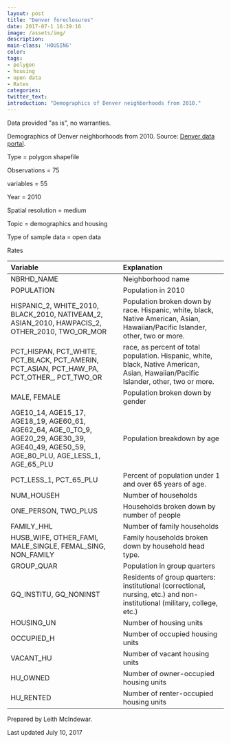 ```yaml
---
layout: post
title: "Denver foreclosures"
date: 2017-07-1 16:39:16
image: /assets/img/
description:
main-class: 'HOUSING'
color:
tags:
- polygon
- housing
- open data
- Rates
categories:
twitter_text:
introduction: "Demographics of Denver neighborhoods from 2010."
---
```

<script>
  var map = L.map('map').setView([28.601151, 84.115914], 6);
  L.tileLayer('https://api.tiles.mapbox.com/v4/{id}/{z}/{x}/{y}.png?access_token=pk.eyJ1IjoibWFwYm94IiwiYSI6ImNpejY4NXVycTA2emYycXBndHRqcmZ3N3gifQ.rJcFIG214AriISLbB6B5aw', { <!--this is the URL for the census_2010_excluded Geojson-->
		maxZoom: 18,
		attribution: 'Map data &copy; <a href="http://openstreetmap.org">OpenStreetMap</a> contributors, ' +
			'<a href="http://creativecommons.org/licenses/by-sa/2.0/">CC-BY-SA</a>, ' +
			'Imagery © <a href="http://mapbox.com">Mapbox</a>',
		id: 'mapbox.light'
	}).addTo(map);

  map.scrollWheelZoom.disable();
  map.touchZoom.disable();
  var enableMapInteraction = function () {
      map.scrollWheelZoom.enable();
      map.touchZoom.enable();
  }
  $('#map').on('click touch', enableMapInteraction);

  // load GeoJSON from an external file
  // load GeoJSON from an external file
  $.getJSON("../data/census_2010_excluded.geojson",function(data){
    // add GeoJSON layer to the map once the file is loaded
    var json = L.geoJson(data);
    json.addTo(map);
    map.fitBounds(json.getBounds());
  });

</script>

Data provided "as is", no warranties.

 Demographics of Denver neighborhoods from 2010. Source: [Denver data portal](https://www.denvergov.org/opendata/dataset/city-and-county-of-denver-census-neighborhood-demographics-2010).


 Type = polygon shapefile

 Observations = 75

 variables = 55

 Year = 2010

 Spatial resolution = medium

 Topic = demographics and housing

 Type of sample data = open data

 Rates

|Variable|Explanation|
|:-------|:----------|
|NBRHD\_NAME|Neighborhood name|
|POPULATION|Population in 2010|
|HISPANIC\_2, WHITE\_2010, BLACK\_2010, NATIVEAM\_2, ASIAN\_2010, HAWPACIS\_2, OTHER\_2010, TWO\_OR\_MOR|Population broken down by race. Hispanic, white, black, Native American, Asian, Hawaiian/Pacific Islander, other, two or more.|
|PCT\_HISPAN, PCT\_WHITE, PCT\_BLACK, PCT\_AMERIN, PCT\_ASIAN, PCT\_HAW\_PA, PCT\_OTHER\_, PCT\_TWO\_OR|race, as percent of total population. Hispanic, white, black, Native American, Asian, Hawaiian/Pacific Islander, other, two or more.|
|MALE, FEMALE|Population broken down by gender|
|AGE10\_14, AGE15\_17, AGE18\_19, AGE60\_61, AGE62\_64, AGE\_0\_TO\_9, AGE20\_29, AGE30\_39, AGE40\_49, AGE50\_59, AGE\_80\_PLU, AGE\_LESS\_1, AGE\_65\_PLU|Population breakdown by age|
|PCT\_LESS\_1, PCT\_65\_PLU|Percent of population under 1 and over 65 years of age.|
|NUM\_HOUSEH|Number of households|
|ONE\_PERSON, TWO\_PLUS|Households broken down by number of people|
|FAMILY\_HHL|Number of family households|
|HUSB\_WIFE, OTHER\_FAMI, MALE\_SINGLE, FEMAL\_SING, NON\_FAMILY|Family households broken down by household head type.|
|GROUP\_QUAR|Population in group quarters|
|GQ\_INSTITU, GQ\_NONINST|Residents of group quarters: institutional (correctional, nursing, etc.) and non-institutional (military, college, etc.)|
|HOUSING\_UN|Number of housing units|
|OCCUPIED\_H|Number of occupied housing units|
|VACANT\_HU|Number of vacant housing units|
|HU\_OWNED|Number of owner-occupied housing units|
|HU\_RENTED|Number of renter-occupied housing units|

Prepared by Leith McIndewar.

Last updated July 10, 2017
